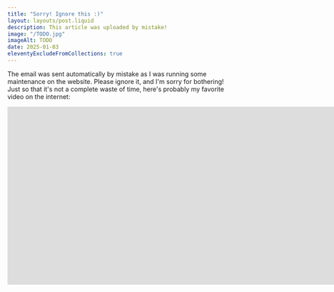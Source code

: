 ```yaml
---
title: "Sorry! Ignore this :)"
layout: layouts/post.liquid
description: This article was uploaded by mistake!
image: "/TODO.jpg"
imageAlt: TODO
date: 2025-01-03
eleventyExcludeFromCollections: true
---
```


The email was sent automatically by mistake as I was running some maintenance on the website. Please ignore it, and I'm sorry for bothering! Just so that it's not a complete waste of time, here's probably my favorite video on the internet:

<iframe loading="lazy" width="1600" height="400" src="https://www.youtube.com/embed/BBvuSPIcfJ4" title="Original Girl Does Back Flop Off Water Slide Fail" frameborder="0" allow="accelerometer; autoplay; clipboard-write; encrypted-media; gyroscope; picture-in-picture; web-share" referrerpolicy="strict-origin-when-cross-origin" allowfullscreen></iframe>
